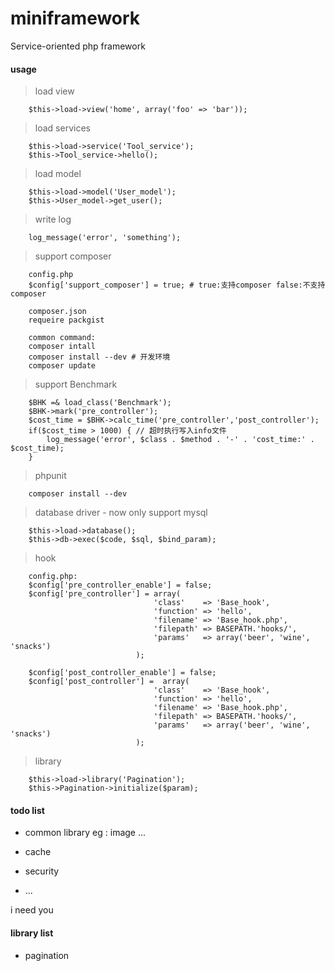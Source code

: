 # miniframework

Service-oriented php framework

#### usage

> load view

```
	$this->load->view('home', array('foo' => 'bar'));
```

> load services

```
	$this->load->service('Tool_service');
	$this->Tool_service->hello();
```

> load model

```
	$this->load->model('User_model');
	$this->User_model->get_user();
```

> write log

```
	log_message('error', 'something');
```

> support composer

```
	config.php
	$config['support_composer'] = true; # true:支持composer false:不支持composer

	composer.json
	requeire packgist

	common command:
	composer intall
	composer install --dev # 开发环境
	composer update

```

> support Benchmark

```
	$BHK =& load_class('Benchmark');
	$BHK->mark('pre_controller');
	$cost_time = $BHK->calc_time('pre_controller','post_controller');
	if($cost_time > 1000) { // 超时执行写入info文件
		log_message('error', $class . $method . '-' . 'cost_time:' . $cost_time);
	}
```

> phpunit

```
	composer install --dev
```

> database  driver - now only support mysql

```
	$this->load->database();
	$this->db->exec($code, $sql, $bind_param);
```
> hook

```
	config.php:
	$config['pre_controller_enable'] = false;
	$config['pre_controller'] = array(
								'class'    => 'Base_hook',
							    'function' => 'hello',
							    'filename' => 'Base_hook.php',
							    'filepath' => BASEPATH.'hooks/',
							    'params'   => array('beer', 'wine', 'snacks')
							);
	
	$config['post_controller_enable'] = false;
	$config['post_controller'] =  array(
								'class'    => 'Base_hook',
							    'function' => 'hello',
							    'filename' => 'Base_hook.php',
							    'filepath' => BASEPATH.'hooks/',
							    'params'   => array('beer', 'wine', 'snacks')
							);
```

> library

```
	$this->load->library('Pagination');
	$this->Pagination->initialize($param);
```

#### todo list

* common library   eg : image ...

* cache

* security 

* ...

i need you 


#### library list

* pagination